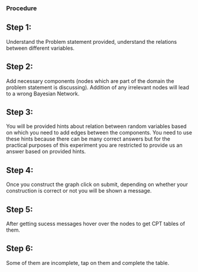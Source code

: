 ### Procedure
## Step 1:
Understand the Problem statement provided, understand the relations between different variables.
## Step 2:
Add necessary components (nodes which are part of the domain the problem statement is discussing).
Addition of any irrelevant nodes will lead to a wrong Bayesian Network.
## Step 3: 
You will be provided hints about relation between random variables based on which you need to add edges between the components. You need to use these hints because there can be many correct answers but for the practical purposes of this experiment you are restricted to provide us an answer based on provided hints.
## Step 4:
Once you construct the graph click on submit, depending on whether your construction is correct or not you will be shown a message.
## Step 5: 
After getting sucess messages hover over the nodes to get CPT tables of them.
## Step 6:
Some of them are incomplete, tap on them and complete the table.
